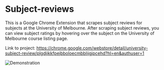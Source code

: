 # Subject-reviews

This is a Google Chrome Extension that scrapes subject reviews for subjects at the University of Melbourne. After scraping subject reviews, you can view subject ratings by hovering over the subject on the University of Melbourne course listing page. 

Link to project: https://chrome.google.com/webstore/detail/university-subject-review/plgdjikkfpejbboloecmbblijgjpcehd?hl=en&authuser=1

![Demonstration](https://github.com/DanzHD/Subject-reviews/assets/120297386/d834781b-b492-4fcf-ba8a-be832399ddd8)
